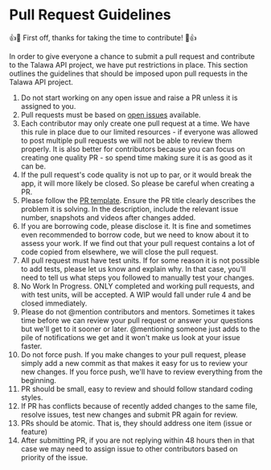 # Pull Request Guidelines

:+1::tada: First off, thanks for taking the time to contribute! :tada::+1:

In order to give everyone a chance to submit a pull request and contribute to the Talawa API project, we have put restrictions in place. This section outlines the guidelines that should be imposed upon pull requests in the Talawa API project.

1. Do not start working on any open issue and raise a PR unless it is assigned to you.
2. Pull requests must be based on [open issues](https://github.com/PalisadoesFoundation/talawa-api/issues) available.
3. Each contributor may only create one pull request at a time. We have this rule in place due to our limited resources - if everyone was allowed to post multiple pull requests we will not be able to review them properly. It is also better for contributors because you can focus on creating one quality PR - so spend time making sure it is as good as it can be.
4. If the pull request's code quality is not up to par, or it would break the app, it will more likely be closed. So please be careful when creating a PR.
5. Please follow the [PR template](https://github.com/PalisadoesFoundation/talawa-api/blob/master/templates/pr-template.md). Ensure the PR title clearly describes the problem it is solving. In the description, include the relevant issue number, snapshots and videos after changes added.
6. If you are borrowing code, please disclose it. It is fine and sometimes even recommended to borrow code, but we need to know about it to assess your work. If we find out that your pull request contains a lot of code copied from elsewhere, we will close the pull request.
7. All pull request must have test units. If for some reason it is not possible to add tests, please let us know and explain why. In that case, you'll need to tell us what steps you followed to manually test your changes.
8. No Work In Progress. ONLY completed and working pull requests, and with test units, will be accepted. A WIP would fall under rule 4 and be closed immediately.
9. Please do not @mention contributors and mentors. Sometimes it takes time before we can review your pull request or answer your questions but we'll get to it sooner or later. @mentioning someone just adds to the pile of notifications we get and it won't make us look at your issue faster.
10. Do not force push. If you make changes to your pull request, please simply add a new commit as that makes it easy for us to review your new changes. If you force push, we'll have to review everything from the beginning.
11. PR should be small, easy to review and should follow standard coding styles.
12. If PR has conflicts because of recently added changes to the same file, resolve issues, test new changes and submit PR again for review.
13. PRs should be atomic. That is, they should address one item (issue or feature)
14. After submitting PR, if you are not replying within 48 hours then in that case we may need to assign issue to other contributors based on priority of the issue.
